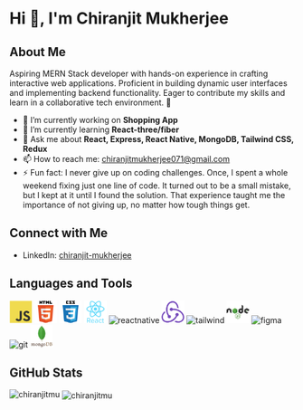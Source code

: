 # Hi 👋, I'm Chiranjit Mukherjee

## About Me

Aspiring MERN Stack developer with hands-on experience in crafting interactive web applications. Proficient in building dynamic user interfaces and implementing backend functionality. Eager to contribute my skills and learn in a collaborative tech environment. 🚀

- 🔭 I’m currently working on **Shopping App**
- 🌱 I’m currently learning **React-three/fiber**
- 💬 Ask me about **React, Express, React Native, MongoDB, Tailwind CSS, Redux**
- 📫 How to reach me: chiranjitmukherjee071@gmail.com
- ⚡ Fun fact: I never give up on coding challenges. Once, I spent a whole weekend fixing just one line of code. It turned out to be a small mistake, but I kept at it until I found the solution. That experience taught me the importance of not giving up, no matter how tough things get.

## Connect with Me

- LinkedIn: [chiranjit-mukherjee](https://www.linkedin.com/in/chiranjit-mukherjee-3a7b2a267/)

## Languages and Tools

<p align="left">
   <img src="https://raw.githubusercontent.com/devicons/devicon/master/icons/javascript/javascript-original.svg" alt="javascript" width="40" height="40"/> 
 <img src="https://raw.githubusercontent.com/devicons/devicon/master/icons/html5/html5-original-wordmark.svg" alt="html5" width="40" height="40"/> 
  <img src="https://raw.githubusercontent.com/devicons/devicon/master/icons/css3/css3-original-wordmark.svg" alt="css3" width="40" height="40"/> 
 <img src="https://raw.githubusercontent.com/devicons/devicon/master/icons/react/react-original-wordmark.svg" alt="react" width="40" height="40"/> 
  <img src="https://reactnative.dev/img/header_logo.svg" alt="reactnative" width="40" height="40"/> 
  <img src="https://raw.githubusercontent.com/devicons/devicon/master/icons/redux/redux-original.svg" alt="redux" width="40" height="40"/> 
  <img src="https://www.vectorlogo.zone/logos/tailwindcss/tailwindcss-icon.svg" alt="tailwind" width="40" height="40"/> 
 <img src="https://raw.githubusercontent.com/devicons/devicon/master/icons/nodejs/nodejs-original-wordmark.svg" alt="nodejs" width="40" height="40"/> 
  <img src="https://www.vectorlogo.zone/logos/figma/figma-icon.svg" alt="figma" width="40" height="40"/> 
  <img src="https://www.vectorlogo.zone/logos/git-scm/git-scm-icon.svg" alt="git" width="40" height="40"/> 
  <img src="https://raw.githubusercontent.com/devicons/devicon/master/icons/mongodb/mongodb-original-wordmark.svg" alt="mongodb" width="40" height="40"/>
</p>

## GitHub Stats

<p><img align="left" src="https://github-readme-stats.vercel.app/api/top-langs?username=chiranjitmu&show_icons=true&locale=en&layout=compact" alt="chiranjitmu" /></p>

<p>&nbsp;<img align="center" src="https://github-readme-stats.vercel.app/api?username=chiranjitmu&show_icons=true&locale=en" alt="chiranjitmu" /></p>
